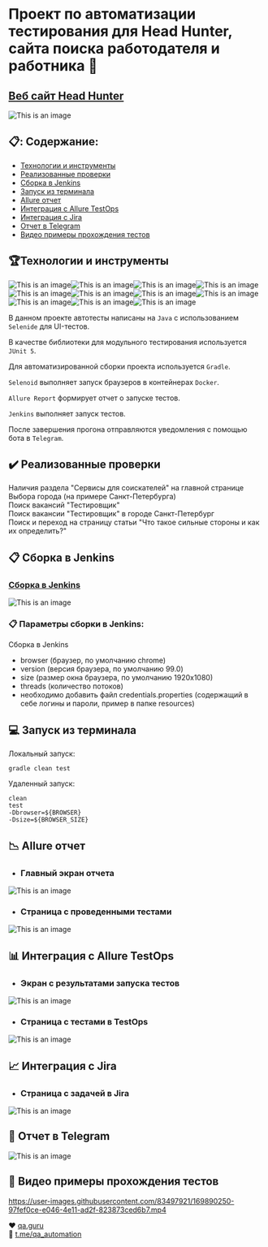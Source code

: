 # Проект по автоматизации тестирования для  Head Hunter, сайта поиска работодателя и работника	:star2:
## <a target="_blank" href="https://spb.hh.ru/">Веб сайт Head Hunter</a>

![This is an image](design/pictures/hh.jpeg)	

## :clipboard:: Содержание:

- <a href="#trophy-технологии-и-инструменты">Технологии и инструменты</a> 
- <a href="#heavy_check_mark-реализованные-проверки">Реализованные проверки</a>
- <a href="#clipboard_mark-сборка-в-Jenkins">Сборка в Jenkins</a>
- <a href="#computer-запуск-из-терминала">Запуск из терминала</a>
- <a href="#chart_with_downwards_trend-allure-отчет">Allure отчет</a>
- <a href="#bar_chart-интеграция-с-allure-testops">Интеграция с Allure TestOps</a>
- <a href="#chart_with_upwards_trend-интеграция-с-jira">Интеграция с Jira</a>
- <a href="#iphone-отчет-в-telegram">Отчет в Telegram</a>
- <a href="#movie_camera-видео-примеры-прохождения-тестов">Видео примеры прохождения тестов</a>

## :trophy:Технологии и инструменты
                                                                                                        
![This is an image](/design/icons/Java.png)![This is an image](/design/icons/Gradle.png)![This is an image](/design/icons/Intelij_IDEA.png)![This is an image](/design/icons/Selenide.png)![This is an image](/design/icons/Selenoid.png)![This is an image](/design/icons/JUnit5.png)![This is an image](/design/icons/Jenkins.png)![This is an image](/design/icons/Allure_Report.png)![This is an image](/design/icons/AllureTestOps.png)![This is an image](/design/icons/Telegram.png)![This is an image](/design/icons/Jira.png)</br>

В данном проекте автотесты написаны на <code>Java</code> с использованием <code>Selenide</code> для UI-тестов.

 В качестве библиотеки для модульного тестирования используется <code>JUnit 5</code>.
 
 Для автоматизированной сборки проекта используется <code>Gradle</code>.
 
 <code>Selenoid</code> выполняет запуск браузеров в контейнерах <code>Docker</code>.

 <code>Allure Report</code> формирует отчет о запуске тестов.

 <code>Jenkins</code> выполняет запуск тестов.
 
 После завершения прогона отправляются уведомления с помощью бота в <code>Telegram</code>.


## 	:heavy_check_mark: Реализованные проверки</br>
Наличия раздела "Сервисы для соискателей" на главной странице</br>
Выбора города (на примере Санкт-Петербурга)</br>
Поиск вакансий "Тестировщик"</br>
Поиск вакансии "Тестировщик" в городе Санкт-Петербург</br>
Поиск и переход на страницу статьи "Что такое сильные стороны и как их определить?"</br>

## :clipboard: Сборка в Jenkins
### <a target="_blank" href="https://jenkins.autotests.cloud/job/AUTO-1024/">Сборка в Jenkins</a>

![This is an image](design/pictures/jenkins.jpeg)


###  :clipboard: Параметры сборки в Jenkins:
Сборка в Jenkins

- browser (браузер, по умолчанию chrome)
- version (версия браузера, по умолчанию 99.0)
- size (размер окна браузера, по умолчанию 1920x1080)
- threads (количество потоков)
- необходимо добавить файл credentials.properties (содержащий в себе логины и пароли, пример в папке resources)

## :computer: Запуск из терминала
Локальный запуск:
```
gradle clean test
```

Удаленный запуск:
```
clean
test
-Dbrowser=${BROWSER}
-Dsize=${BROWSER_SIZE}
```

## :chart_with_downwards_trend: Allure отчет
- ### Главный экран отчета

 ![This is an image](design/pictures/allure.jpeg)


- ### Страница с проведенными тестами

![This is an image](design/pictures/allure1.jpeg)

## :bar_chart: Интеграция с Allure TestOps
- ### Экран с результатами запуска тестов
                                                                            
![This is an image](design/pictures/allureTestsOp.jpeg)

- ### Страница с тестами в TestOps

![This is an image](design/pictures/AllureTestOps.jpeg)
                                                                            
## :chart_with_upwards_trend:	 Интеграция с Jira
- ### Страница с задачей в Jira
                                                                                
 ![This is an image](design/pictures/jira.jpeg)


## 	:iphone: Отчет в Telegram

 ![This is an image](design/pictures/telegram.jpeg)


## :movie_camera: Видео примеры прохождения тестов


https://user-images.githubusercontent.com/83497921/169890250-97fef0ce-e046-4e11-ad2f-823873ced6b7.mp4




:heart: <a target="_blank" href="https://qa.guru">qa.guru</a><br/>
:blue_heart: <a target="_blank" href="https://t.me/qa_automation">t.me/qa_automation</a>
